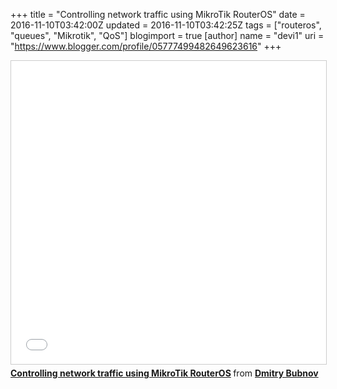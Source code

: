 +++
title = "Controlling network traffic using MikroTik RouterOS"
date = 2016-11-10T03:42:00Z
updated = 2016-11-10T03:42:25Z
tags = ["routeros", "queues", "Mikrotik", "QoS"]
blogimport = true 
[author]
	name = "devi1"
	uri = "https://www.blogger.com/profile/05777499482649623616"
+++

<iframe src="//www.slideshare.net/slideshow/embed_code/key/1VjoPNaRRSEWHL" width="595" height="485" frameborder="0" marginwidth="0" marginheight="0" scrolling="no" style="border:1px solid #CCC; border-width:1px; margin-bottom:5px; max-width: 100%;" allowfullscreen> </iframe> <div style="margin-bottom:5px"> <strong> <a href="//www.slideshare.net/bubnovd/controlling-network-traffic-using-mikrotik-routeros" title="Controlling network traffic using MikroTik RouterOS" target="_blank">Controlling network traffic using MikroTik RouterOS</a> </strong> from <strong><a target="_blank" href="//www.slideshare.net/bubnovd">Dmitry Bubnov</a></strong> </div>

